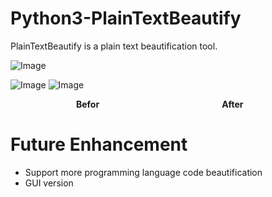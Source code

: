 # Python3-PlainTextBeautify
PlainTextBeautify is a plain text beautification tool.

![Image](https://i.imgur.com/v52BNX7.png)

![Image](https://i.imgur.com/9vRaojN.png)
![Image](https://i.imgur.com/MqzEcpY.png)

**&ensp;&emsp;&emsp;&emsp;&emsp;&emsp;&emsp;&emsp;Befor&emsp;&emsp;&emsp;&emsp;&emsp;&emsp;&emsp;&emsp;&emsp;&emsp;&emsp;&emsp;&emsp;&emsp;After** 
# Future Enhancement
* Support more programming language code beautification
* GUI version